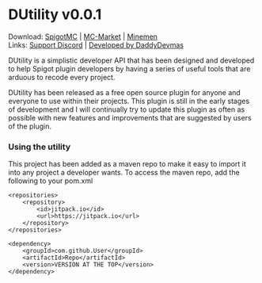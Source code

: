 # DUtility v0.0.1
 Download: [SpigotMC](https://spigotmc.org/resources/dutility.73788/) | [MC-Market](https://www.mc-market.org/resources/13281/) | [Minemen](https://minemen.com/resources/dutility.36/)  
 Links: [Support Discord](https://discord.gg/Pfn85pA) | [Developed by DaddyDevmas](https://discord.gg/Pfn85pA)
 
 DUtility is a simplistic developer API that has been designed and developed to help Spigot plugin developers 
 by having a series of useful tools that are arduous to recode every project. 
 
 DUtility has been released as a free open source plugin for anyone and everyone to use within their projects. This plugin is still in the early stages of development and I will continually try to update this plugin as often as possible with new features and improvements that are suggested by users of the plugin.  
 
 ### Using the utility
 This project has been added as a maven repo to make it easy to import it into any project a developer wants. 
 To access the maven repo, add the following to your pom.xml
```
<repositories>
    <repository>
        <id>jitpack.io</id>
        <url>https://jitpack.io</url>
    </repository>
</repositories>

<dependency>
    <groupId>com.github.User</groupId>
    <artifactId>Repo</artifactId>
    <version>VERSION AT THE TOP</version>
</dependency>
```
